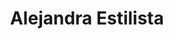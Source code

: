 ---
title: "Alejandra Estilista"
url: /san-fernando-del-valle-de-catamarca/alejandra-estilista/
shop: peluquería
---